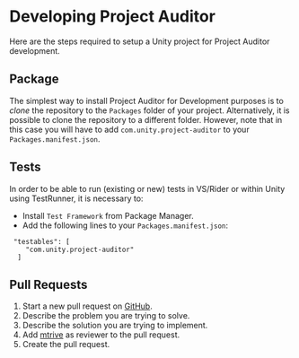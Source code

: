 # Developing Project Auditor
Here are the steps required to setup a Unity project for Project Auditor development.

## Package
The simplest way to install Project Auditor for Development purposes is to _clone_ the repository to the `Packages` folder of your project.
Alternatively, it is possible to clone the repository to a different folder. However, note that in this case you will have to add `com.unity.project-auditor` to your `Packages.manifest.json`.

## Tests
In order to be able to run (existing or new) tests in VS/Rider or within Unity using TestRunner, it is necessary to: 
- Install `Test Framework` from Package Manager. 
- Add the following lines to your `Packages.manifest.json`:
```
 "testables": [
    "com.unity.project-auditor"
  ]
```

## Pull Requests
1. Start a new pull request on [GitHub](https://github.com/Unity-Technologies/ProjectAuditor/compare).
2. Describe the problem you are trying to solve.
3. Describe the solution you are trying to implement.
4. Add [mtrive](https://github.com/mtrive) as reviewer to the pull request.
5. Create the pull request.
